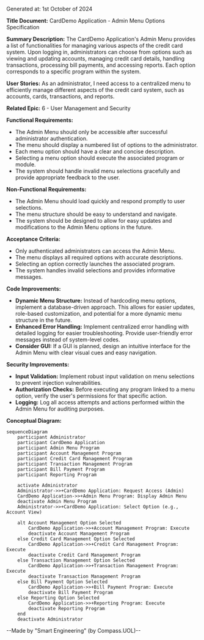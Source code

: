Generated at: 1st October of 2024

**Title Document:** CardDemo Application - Admin Menu Options Specification

**Summary Description:**
The CardDemo Application's Admin Menu provides a list of functionalities for managing various aspects of the credit card system. Upon logging in, administrators can choose from options such as viewing and updating accounts, managing credit card details, handling transactions, processing bill payments, and accessing reports. Each option corresponds to a specific program within the system.

**User Stories:**
As an administrator, I need access to a centralized menu to efficiently manage different aspects of the credit card system, such as accounts, cards, transactions, and reports.

**Related Epic:**
6 - User Management and Security

**Functional Requirements:**
- The Admin Menu should only be accessible after successful administrator authentication.
- The menu should display a numbered list of options to the administrator.
- Each menu option should have a clear and concise description.
- Selecting a menu option should execute the associated program or module.
- The system should handle invalid menu selections gracefully and provide appropriate feedback to the user.

**Non-Functional Requirements:**
- The Admin Menu should load quickly and respond promptly to user selections.
- The menu structure should be easy to understand and navigate.
- The system should be designed to allow for easy updates and modifications to the Admin Menu options in the future.

**Acceptance Criteria:**
- Only authenticated administrators can access the Admin Menu.
- The menu displays all required options with accurate descriptions.
- Selecting an option correctly launches the associated program.
- The system handles invalid selections and provides informative messages.

**Code Improvements:**
- **Dynamic Menu Structure:** Instead of hardcoding menu options, implement a database-driven approach. This allows for easier updates, role-based customization, and potential for a more dynamic menu structure in the future.
- **Enhanced Error Handling:** Implement centralized error handling with detailed logging for easier troubleshooting. Provide user-friendly error messages instead of system-level codes.
- **Consider GUI:**  If a GUI is planned, design an intuitive interface for the Admin Menu with clear visual cues and easy navigation.

**Security Improvements:**
- **Input Validation:** Implement robust input validation on menu selections to prevent injection vulnerabilities.
- **Authorization Checks:** Before executing any program linked to a menu option, verify the user's permissions for that specific action. 
- **Logging:** Log all access attempts and actions performed within the Admin Menu for auditing purposes.

**Conceptual Diagram:**

```mermaid
sequenceDiagram
    participant Administrator
    participant CardDemo Application
    participant Admin Menu Program
    participant Account Management Program
    participant Credit Card Management Program
    participant Transaction Management Program
    participant Bill Payment Program
    participant Reporting Program

    activate Administrator
    Administrator->>+CardDemo Application: Request Access (Admin)
    CardDemo Application->>+Admin Menu Program: Display Admin Menu
    deactivate Admin Menu Program
    Administrator->>+CardDemo Application: Select Option (e.g., Account View)
    
    alt Account Management Option Selected
        CardDemo Application->>+Account Management Program: Execute
        deactivate Account Management Program
    else Credit Card Management Option Selected
        CardDemo Application->>+Credit Card Management Program: Execute
        deactivate Credit Card Management Program
    else Transaction Management Option Selected
        CardDemo Application->>+Transaction Management Program: Execute
        deactivate Transaction Management Program
    else Bill Payment Option Selected
        CardDemo Application->>+Bill Payment Program: Execute
        deactivate Bill Payment Program
    else Reporting Option Selected
        CardDemo Application->>+Reporting Program: Execute
        deactivate Reporting Program
    end
    deactivate Administrator
```

--Made by "Smart Engineering" (by Compass.UOL)--